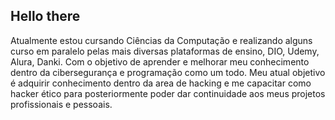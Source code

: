 ## Hello there

Atualmente estou cursando Ciências da Computação e realizando alguns curso em paralelo pelas mais diversas plataformas de ensino, DIO, Udemy, Alura, Danki. Com o objetivo de aprender e melhorar meu conhecimento dentro da cibersegurança e programação como um todo.
Meu atual objetivo é adquirir conhecimento dentro da area de hacking e me capacitar como hacker ético para posteriormente poder dar continuidade aos meus projetos profissionais e pessoais.


